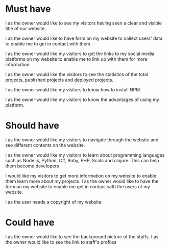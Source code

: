 # Must have

I as the owner would like to see my visitors having seen a clear and visible
title of our website.

I as the owner would like to have form on my website to collect users' data to
enable me to get in contact with them.

I as the owner would like my visitors to get the links to my social media
platforms on my website to enable me to link up with them for more information.

I as the owner would like the visitors to see the statistics of the total
projects, published projects and deployed projects.

I as the owner would like my visitors to know how to install NPM

I as the owner would like my visitors to know the advantages of using my
platform.

# Should have

I as the owner would like my visitors to navigate through the website and see
different contents on the website.

I as the owner would like my visitors to learn about programming languages such
as Node.js, Python, C#, Ruby, PHP, Scala and clojure. This can help them become
developers

I would like my visitors to get more information on my website to enable them
learn more about my projects. I as the owner would like to have the form on my
website to enable me get in contact with the users of my website.

I as the user needs a copyright of my website.

# Could have

I as the owner would like to see the background picture of the staffs. I as the
owner would like to see the link to staff's profiles
